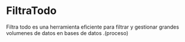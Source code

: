 # FiltraTodo
 Filtra todo es una herramienta eficiente para filtrar y gestionar grandes volumenes de datos en bases de datos .(proceso)

